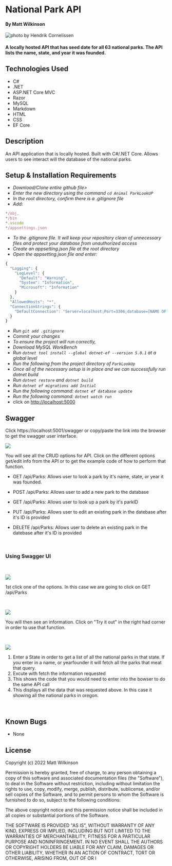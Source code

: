 # National Park API

#### By Matt Wilkinson

![photo by Hendrik Cornelissen](img/6.jpg)

#### A locally hosted API that has seed date for all 63 national parks. The API lists the name, state, and year it was founded. 

## Technologies Used

* C#
* .NET
* ASP.NET Core MVC
* Razor
* MySQL
* Markdown
* HTML
* CSS
* EF Core

## Description 

An API application that is locally hosted. Built with C#/.NET Core. Allows users to see interact will the database of the national parks. 

## Setup & Installation Requirements

* _Download/Clone entire github file>_
* _Enter the new directory using the command ```cd Animal ParkLookUP```_
* _In the root directory, confirm there is a .gitignore file_
* _Add:_

```js
*/obj,
*/bin
*.vscode
*/appsettings.json
```

* _To the .gitignore file. It will keep your repository clean of unnecessary files and protect your database from unauthorized access_
* _Create an appsetting.json file at the root directory_
* _Open the appsetting.json file and enter:_

```js
{
  "Logging": {
    "LogLevel": {
      "Default": "Warning",
      "System": "Information",
      "Microsoft": "Information"
    }
  },
  "AllowedHosts": "*",
  "ConnectionStrings": {
    "DefaultConnection": "Server=localhost;Port=3306;database=[NAME OF YOUR DATABASE];uid=root;pwd=[YOUR PASSWORD];"
  }
}
```

* _Run ```git add .gitignore```_
* _Commit your changes_
* _To ensure the project will run correctly,_
* _Download MySQL WorkBench_
* _Run ```dotnet tool install --global dotnet-ef --version 5.0.1``` at a global level_
* _Run the following from the project directory of ```ParkLookUp```_
* _Once all of the necessary setup is in place and we can successfully run dotnet build_
* _Run ```dotnet restore``` and ```dotnet build```_
* _Run ```dotnet ef migrations add Initial```_
* _Run the following command: ```dotnet ef database update```_
* _Run the following command: ```dotnet watch run```_
* click on  <http://localhost:5000>


## Swagger

Click https://localhost:5001/swagger or copy/paste the link into the browser to get the swagger user interface.

![](img/1.png)

You will see all the CRUD options for API. Click on the different options get/edit info from the API or to get the example code of how to perform that function.

* GET /api/Parks: Allows user to look a park by it's name, state, or year it was founded.

* POST /api/Parks: Allows user to add a new park to the database

* GET /api/Parks: Allows user to look up a park by it's parkID

* PUT /api/Parks: Allows user to edit an existing park in the datebase after it's ID is provided

* DELETE /api/Parks: Allows user to delete an existing park in the datebase after it's ID is provided

<br> 

### Using Swagger UI

<br> 

![](img/2.png)

1st click one of the options. In this case we are going to click on GET /api/Parks

<br> 

![](img/3.png)

You will then see an information. Click on "Try it out" in the right had corner in order to use that function.

<br> 

![](img/4.png)

1. Enter a State in order to get a list of all the national parks in that state. If you enter in a name, or yearfounder it will fetch all the parks that meat that query.
2. Excute with fetch the information requested 
3. This shows the code that you would need to enter into the bowser to do the same API call
4. This displays all the data that was requested above. In this case it showing all the national parks in oregon. 

<br> 

## Known Bugs

* None


## License

Copyright (c) 2022 Matt Wilkinson

Permission is hereby granted, free of charge, to any person obtaining a copy
of this software and associated documentation files (the "Software"), to deal
in the Software without restriction, including without limitation the rights
to use, copy, modify, merge, publish, distribute, sublicense, and/or sell
copies of the Software, and to permit persons to whom the Software is
furnished to do so, subject to the following conditions:

The above copyright notice and this permission notice shall be included in all
copies or substantial portions of the Software.

THE SOFTWARE IS PROVIDED "AS IS", WITHOUT WARRANTY OF ANY KIND, EXPRESS OR
IMPLIED, INCLUDING BUT NOT LIMITED TO THE WARRANTIES OF MERCHANTABILITY,
FITNESS FOR A PARTICULAR PURPOSE AND NONINFRINGEMENT. IN NO EVENT SHALL THE
AUTHORS OR COPYRIGHT HOLDERS BE LIABLE FOR ANY CLAIM, DAMAGES OR OTHER
LIABILITY, WHETHER IN AN ACTION OF CONTRACT, TORT OR OTHERWISE, ARISING FROM,
OUT OF OR I
  
